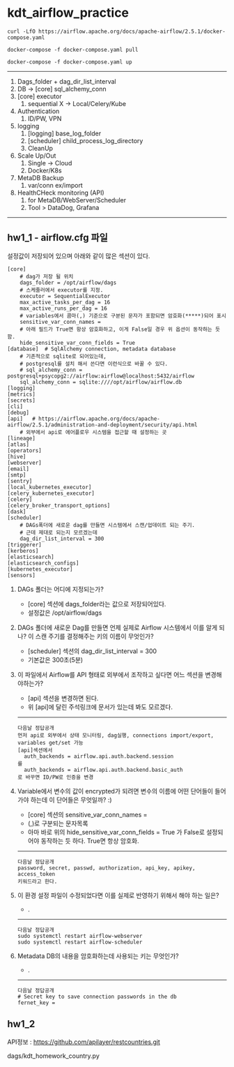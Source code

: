 # kdt_airflow_practice

```
curl -LfO https://airflow.apache.org/docs/apache-airflow/2.5.1/docker-compose.yaml
```
```
docker-compose -f docker-compose.yaml pull
```
```
docker-compose -f docker-compose.yaml up
```

- - -

1. Dags_folder + dag_dir_list_interval
2. DB -> [core] sql_alchemy_conn
3. [core] executor
   1. sequential X -> Local/Celery/Kube
4. Authentication
   1. ID/PW, VPN
5. logging
   1. [logging] base_log_folder
   2. [scheduler] child_process_log_directory
   3. CleanUp
6. Scale Up/Out
   1. Single -> Cloud
   2. Docker/K8s
7. MetaDB Backup
   1. var/conn ex/import
8. HealthCHeck monitoring (API)
   1. for MetaDB/WebServer/Scheduler
   2. Tool > DataDog, Grafana


- - -

## hw1_1 - airflow.cfg 파일   
설정값이 저장되어 있으며 아래와 같이 많은 섹션이 있다.
```
[core]
    # dag가 저장 될 위치
    dags_folder = /opt/airflow/dags
    # 스케줄러에서 executor를 지정.
    executor = SequentialExecutor
    max_active_tasks_per_dag = 16
    max_active_runs_per_dag = 16
    # variables에서 콤마(,) 기준으로 구분된 문자가 포함되면 암호화(*****)되어 표시
    sensitive_var_conn_names = 
    # 아래 필드가 True면 항상 암호화하고, 이게 False일 경우 위 옵션이 동작하는 듯 함.
    hide_sensitive_var_conn_fields = True
[database]  # SqlAlchemy connection, metadata database
    # 기존적으로 sqlite로 되어있는데,
    # postgresql를 설치 해서 쓴다면 이런식으로 바꿀 수 있다.
    # sql_alchemy_conn = postgresql+psycopg2://airflow:airflow@localhost:5432/airflow
    sql_alchemy_conn = sqlite:////opt/airflow/airflow.db
[logging]
[metrics]
[secrets]
[cli]
[debug]
[api]   # https://airflow.apache.org/docs/apache-airflow/2.5.1/administration-and-deployment/security/api.html
    # 외부에서 api로 에어플로우 시스템을 접근할 때 설정하는 곳
[lineage]
[atlas]
[operators]
[hive]
[webserver]
[email]
[smtp]
[sentry]
[local_kubernetes_executor]
[celery_kubernetes_executor]
[celery]
[celery_broker_transport_options]
[dask]
[scheduler]
    # DAGs폭더에 새로운 dag를 만들면 시스템에서 스캔/업데이트 되는 주기.
    # 근데 제대로 되는지 모르겠는데
    dag_dir_list_interval = 300
[triggerer]
[kerberos]
[elasticsearch]
[elasticsearch_configs]
[kubernetes_executor]
[sensors]
```


1. DAGs 폴더는 어디에 지정되는가?
    - [core] 섹션에 dags_folder라는 값으로 저장되어있다.
    - 설정값은 /opt/airflow/dags


2. DAGs 폴더에 새로운 Dag를 만들면 언제 실제로 Airflow 시스템에서 이를 알게
되나? 이 스캔 주기를 결정해주는 키의 이름이 무엇인가?
    - [scheduler] 섹션의 dag_dir_list_interval = 300
    - 기본값은 300초(5분)


3. 이 파일에서 Airflow를 API 형태로 외부에서 조작하고 싶다면 어느 섹션을
변경해야하는가?
    - [api] 섹션을 변경하면 된다.
    - 위 [api]에 달린 주석링크에 문서가 있는데 봐도 모르겠다.   
    ---
    ```
    다음날 정답공개
    먼저 api로 외부에서 상태 모니터링, dag실행, connections import/export, variables get/set 가능
    [api]섹션에서
      auth_backends = airflow.api.auth.backend.session
    를
      auth_backends = airflow.api.auth.backend.basic_auth
    로 바꾸면 ID/PW로 인증을 변경
    ```

4. Variable에서 변수의 값이 encrypted가 되려면 변수의 이름에 어떤 단어들이
들어가야 하는데 이 단어들은 무엇일까? :)
    - [core] 섹션의 sensitive_var_conn_names =
    - (,)로 구분되는 문자목록
    - 아마 바로 위의 hide_sensitive_var_conn_fields = True 가 False로 설정되어야 동작하는 듯 하다. True면 항상 암호화.
    ---
    ```
    다음날 정답공개
    password, secret, passwd, authorization, api_key, apikey, access_token
    키워드라고 한다.
    ```

5. 이 환경 설정 파일이 수정되었다면 이를 실제로 반영하기 위해서 해야 하는 일은?
    - .
    ---
    ```
    다음날 정답공개
    sudo systemctl restart airflow-webserver
    sudo systemctl restart airflow-scheduler
    ```

6. Metadata DB의 내용을 암호화하는데 사용되는 키는 무엇인가?
    - . 
    ---
    ```
    다음날 정답공개
    # Secret key to save connection passwords in the db
    fernet_key = 
    ```

## hw1_2
API정보 : https://github.com/apilayer/restcountries.git

dags/kdt_homework_country.py

